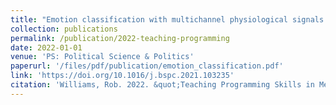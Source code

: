 ```yaml
---
title: "Emotion classification with multichannel physiological signals using hybrid feature and adaptive decision fusion"
collection: publications
permalink: /publication/2022-teaching-programming
date: 2022-01-01
venue: 'PS: Political Science & Politics'
paperurl: '/files/pdf/publication/emotion_classification.pdf'
link: 'https://doi.org/10.1016/j.bspc.2021.103235'
citation: 'Williams, Rob. 2022. &quot;Teaching Programming Skills in Methods Courses is an Opportunity, not a Burden.&quot; <i>PS: Political Science & Politics</i> 55(1): 221-224. doi:10.1017/S1049096521001153'
---
```


